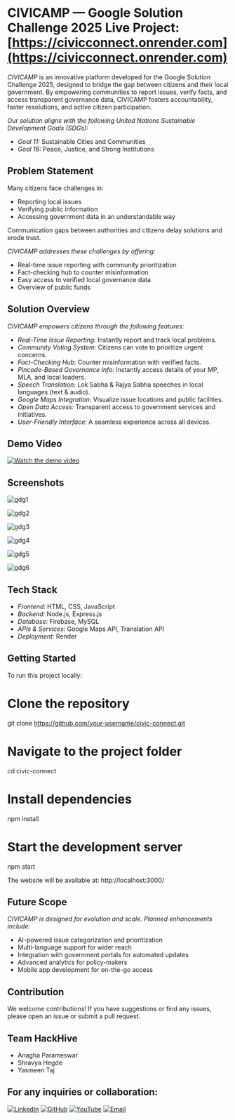 # CIVICAMP — Google Solution Challenge 2025 Live Project: [https://civicconnect.onrender.com](https://civicconnect.onrender.com)

*CIVICAMP* is an innovative platform developed for the Google Solution Challenge 2025, designed to bridge the gap between citizens and their local government. By empowering communities to report issues, verify facts, and access transparent governance data, CIVICAMP fosters accountability, faster resolutions, and active citizen participation.

*Our solution aligns with the following United Nations Sustainable Development Goals (SDGs):*

- *Goal 11:* Sustainable Cities and Communities
- *Goal 16:* Peace, Justice, and Strong Institutions

## Problem Statement

Many citizens face challenges in:

- Reporting local issues
- Verifying public information
- Accessing government data in an understandable way

Communication gaps between authorities and citizens delay solutions and erode trust.

*CIVICAMP addresses these challenges by offering:*

- Real-time issue reporting with community prioritization
- Fact-checking hub to counter misinformation
- Easy access to verified local governance data
- Overview of public funds

## Solution Overview

*CIVICAMP empowers citizens through the following features:*

- *Real-Time Issue Reporting:* Instantly report and track local problems.
- *Community Voting System:* Citizens can vote to prioritize urgent concerns.
- *Fact-Checking Hub:* Counter misinformation with verified facts.
- *Pincode-Based Governance Info:* Instantly access details of your MP, MLA, and local leaders.
- *Speech Translation:* Lok Sabha & Rajya Sabha speeches in local languages (text & audio).
- *Google Maps Integration:* Visualize issue locations and public facilities.
- *Open Data Access:* Transparent access to government services and initiatives.
- *User-Friendly Interface:* A seamless experience across all devices.



## Demo Video

[![Watch the demo video](https://img.youtube.com/vi/aJDUnfRSGbk/0.jpg)](https://youtu.be/aJDUnfRSGbk?si=w5pF4w92OR-KG16M)


## Screenshots




![gdg1](https://github.com/user-attachments/assets/3593d57c-9e08-4022-abb1-6e3f307c2436)



![gdg2](https://github.com/user-attachments/assets/bb838483-e585-4d1e-bda5-0d3525ac91ca)



![gdg3](https://github.com/user-attachments/assets/ebf2d9b4-c719-4928-a895-d2f25e43ea36)



![gdg4](https://github.com/user-attachments/assets/042a06be-2539-4d7c-8c07-52e7844ca5ff)



![gdg5](https://github.com/user-attachments/assets/4f2d1717-e89c-4c5c-863a-246ce4fea130)



![gdg6](https://github.com/user-attachments/assets/2ae60e3c-aa40-4582-acd5-1b771aa636ef)




## Tech Stack

- *Frontend:* HTML, CSS, JavaScript
- *Backend:* Node.js, Express.js
- *Database:* Firebase, MySQL
- *APIs & Services:* Google Maps API, Translation API
- *Deployment:* Render

  

## Getting Started

To run this project locally:

# Clone the repository
git clone https://github.com/your-username/civic-connect.git

# Navigate to the project folder
cd civic-connect

# Install dependencies
npm install

# Start the development server
npm start

The website will be available at: http://localhost:3000/




## Future Scope

*CIVICAMP is designed for evolution and scale. Planned enhancements include:*

- AI-powered issue categorization and prioritization
- Multi-language support for wider reach
- Integration with government portals for automated updates
- Advanced analytics for policy-makers
- Mobile app development for on-the-go access

## Contribution

We welcome contributions! If you have suggestions or find any issues, please open an issue or submit a pull request.

## Team HackHive 
- Anagha Parameswar
- Shravya Hegde
- Yasmeen Taj


## For any inquiries or collaboration:

[![LinkedIn](https://img.shields.io/badge/LinkedIn-blue?style=for-the-badge&logo=linkedin)](https://www.linkedin.com/in/yasmeen-taj-77a2b5315)
[![GitHub](https://img.shields.io/badge/GitHub-black?style=for-the-badge&logo=github)](https://github.com/yasmeen-taj111)
[![YouTube](https://img.shields.io/badge/YouTube-red?style=for-the-badge&logo=youtube)](https://youtube.com/@yasmeentaj1111?si=zPFZlnB-HRhF3L1V)
[![Email](https://img.shields.io/badge/Email-D14836?style=for-the-badge&logo=gmail&logoColor=white)](mailto:yasmeentaj.6042@gmail.com)





